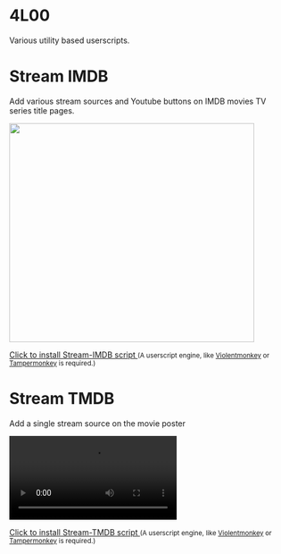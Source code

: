 # 4L00
Various utility based userscripts.

# Stream IMDB
Add various stream sources and Youtube buttons on IMDB movies TV series title pages.

<img src="https://i.imgur.com/QS7oe3Q.png" width="439" height="392">

<a href="https://github.com/4L00/TemperMonkey-Scripts/raw/master/Stream-IMDB.user.js">Click to install Stream-IMDB script </a>
<small>(A userscript engine, like [Violentmonkey](https://violentmonkey.github.io/get-it/) or [Tampermonkey](https://www.tampermonkey.net/) is required.)</small>

# Stream TMDB
Add a single stream source on the movie poster

![](https://thumbs.gfycat.com/SadTalkativeAsiaticlesserfreshwaterclam-mobile.mp4)

<a href="https://github.com/4L00/TemperMonkey-Scripts/raw/master/Stream-TMDB.user.js">Click to install Stream-TMDB script </a>
<small>(A userscript engine, like [Violentmonkey](https://violentmonkey.github.io/get-it/) or [Tampermonkey](https://www.tampermonkey.net/) is required.)</small>
